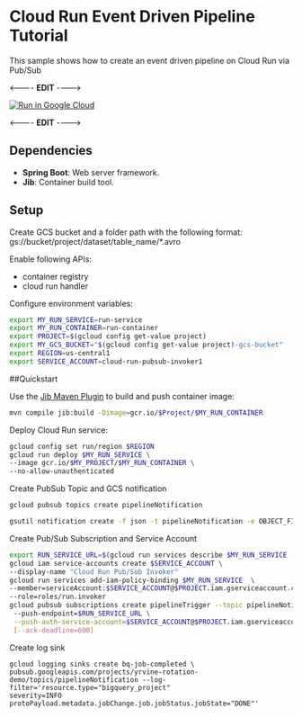 # Cloud Run Event Driven Pipeline Tutorial

This sample shows how to create an event driven pipeline on Cloud Run via Pub/Sub

<---- **EDIT** ---->

[![Run in Google Cloud][run_img]][run_link]

[run_img]: https://storage.googleapis.com/cloudrun/button.svg
[run_link]: https://deploy.cloud.run/?git_repo=https://github.com/GoogleCloudPlatform/java-docs-samples&dir=run/pubsub
<---- **EDIT** ---->


## Dependencies

* **Spring Boot**: Web server framework.
* **Jib**: Container build tool.

## Setup
Create  GCS bucket and a folder path with the following format:
gs://bucket/project/dataset/table_name/*.avro

Enable following APIs: 
* container registry 
* cloud run handler


Configure environment variables:

```sh
export MY_RUN_SERVICE=run-service
export MY_RUN_CONTAINER=run-container
export PROJECT=$(gcloud config get-value project)
export MY_GCS_BUCKET="$(gcloud config get-value project)-gcs-bucket"
export REGION=us-central1
export SERVICE_ACCOUNT=cloud-run-pubsub-invoker1
```

##Quickstart

Use the [Jib Maven Plugin](https://github.com/GoogleContainerTools/jib/tree/master/jib-maven-plugin) to build and push container image:

```sh
mvn compile jib:build -Dimage=gcr.io/$Project/$MY_RUN_CONTAINER
```

Deploy Cloud Run service:
```sh
gcloud config set run/region $REGION
gcloud run deploy $MY_RUN_SERVICE \
--image gcr.io/$MY_PROJECT/$MY_RUN_CONTAINER \
--no-allow-unauthenticated
```

Create PubSub Topic and GCS notification
```sh
gcloud pubsub topics create pipelineNotification

gsutil notification create -f json -t pipelineNotification -e OBJECT_FINALIZE gs://"$MY_GCS_BUCKET"
```

Create Pub/Sub Subscription and Service Account
```sh
export RUN_SERVICE_URL=$(gcloud run services describe $MY_RUN_SERVICE --format='value(status.url)')
gcloud iam service-accounts create $SERVICE_ACCOUNT \
--display-name "Cloud Run Pub/Sub Invoker"
gcloud run services add-iam-policy-binding $MY_RUN_SERVICE  \ 
--member=serviceAccount:$SERVICE_ACCOUNT@$PROJECT.iam.gserviceaccount.com \
--role=roles/run.invoker
gcloud pubsub subscriptions create pipelineTrigger --topic pipelineNotification \  
 --push-endpoint=$RUN_SERVICE_URL \
 --push-auth-service-account=$SERVICE_ACCOUNT@$PROJECT.iam.gserviceaccount.com \
 [--ack-deadline=600]
```

Create log sink
```shell
gcloud logging sinks create bq-job-completed \
pubsub.googleapis.com/projects/yrvine-rotation-demo/topics/pipelineNotification --log-filter='resource.type="bigquery_project"
severity=INFO
protoPayload.metadata.jobChange.job.jobStatus.jobState="DONE"'

```
